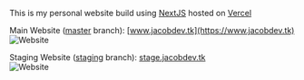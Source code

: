 This is my personal website build using [NextJS](https://nextjs.org/) hosted on [Vercel](https://vercel.com)

Main Website ([master](https://github.com/Kubajsa/jacobdev.tk/tree/master) branch): [www.jacobdev.tk](https://www.jacobdev.tk)<br>
![Website](https://img.shields.io/website?down_color=red&down_message=site%20is%20offline&label=www.jacobdev.tk&up_message=site%20is%20online&url=https%3A%2F%2Fwww.jacobdev.tk)

Staging Website ([staging](https://github.com/Kubajsa/jacobdev.tk/tree/staging) branch): [stage.jacobdev.tk](https://stage.jacobdev.tk)<br>
![Website](https://img.shields.io/website?down_color=red&down_message=site%20is%20offline&label=stage.jacobdev.tk&up_message=site%20is%20online&url=https%3A%2F%2Fstage.jacobdev.tk)